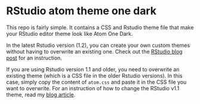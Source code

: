 # RStudio atom theme one dark

This repo is fairly simple. It contains a CSS and Rstudio theme file that make your RStudio editor theme look like Atom One Dark. 

In the latest Rstudio version (1.2), you can create your own custom themes without having to overwrite an existing one. Check out the [RStudio blog post](https://blog.rstudio.com/2018/10/29/rstudio-ide-custom-theme-support/) for an instruction.

If you are using Rstudio version 1.1 and older, you need to overwrite an existing theme (which is a CSS file in the older Rstudio versions). In this case, simply copy the content of `atom.css` and paste it in the CSS file you want to overwrite.
For an instruction of how to change the RStudio v1.1 theme, read my [blog article](https://www.statworx.com/de/blog/make-rstudio-look-the-way-you-want-because-beauty-matters/).

